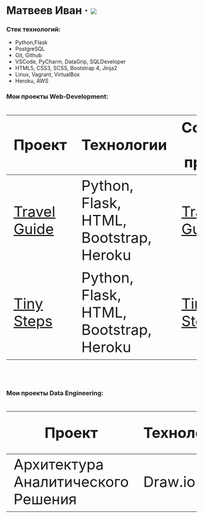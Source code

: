 # Матвеев Иван &middot; [![](https://img.shields.io/badge/resume-hh-red)](https://lobnya.hh.ru/resume/5ea62208ff01a2a4290039ed1f354774426b73)

### Стек технологий:
- Python,Flask
- PostgreSQL
- Git, Github
- VSCode, PyCharm, DataGrip, SQLDeveloper
- HTML5, CSS3, SCSS, Bootstrap 4, Jinja2
- Linux, Vagrant, VirtualBox
- Heroku, AWS

### Мои проекты Web-Development:
<div class="w3-responsive">
<font size="12px">
<table style="font-size: 80%" width="100%" class="w3-table-all notranslate" id="myTable">
<thead>
<tr class="w3-white">
<th width="20%">Проект</th>
<th width="50%">Технологии</th>
<th width="30%">Ссылка на проект</th>
</tr>
</thead>
<tbody>
<tr>
<td><a href="https://stepik-travel-guide.herokuapp.com/">Travel Guide</a></td>
<td>Python, Flask, HTML, Bootstrap, Heroku </td>
<td><a href="https://github.com/VanDev421/Travel">Travel Guide</a></td>
</tr>
<tr>
<td><a href="https://tiny-steps.herokuapp.com/">Tiny Steps</a></td>
<td>Python, Flask, HTML, Bootstrap, Heroku </td>
<td><a href="https://github.com/VanDev421/TinySteps">Tiny Steps</a></td>
</tr>
</tbody>
</table>
</font>
</div>
</br>
  
  
### Мои проекты Data Engineering:
<div class="w3-responsive">
<font size="12px">
<table style="font-size: 80%" width="100%" class="w3-table-all notranslate" id="myTable">
<thead>
<tr class="w3-white">
<th width="40%">Проект</th>
<th width="60%">Технологии</th>
<th>Ссылка на проект</th>
</tr>
</thead>
<tbody>
<tr>
<td>Архитектура Аналитического Решения</td>
<td>Draw.io </td>
<td><a href="https://github.com/VanDev421/data_engineering/blob/master/Solution%20Architecture/Solution_Architecture.png">Analytical Solution Architecture</a></td>
</tr>
</tbody>
</table>
</font>
</div>
